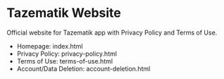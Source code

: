 # Tazematik Website

Official website for Tazematik app with Privacy Policy and Terms of Use.

- Homepage: index.html
- Privacy Policy: privacy-policy.html
- Terms of Use: terms-of-use.html
- Account/Data Deletion: account-deletion.html 